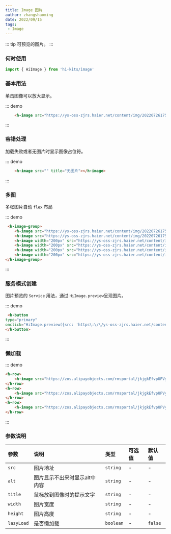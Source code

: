 ```yaml
---
title: Image 图片
author: zhangshaoming
date: 2022/09/15
tags:
 - Image
---
```

::: tip
可预览的图片。
:::
### 何时使用
```ts
import { HiImage } from 'hi-kits/image'
```

### 基本用法

单击图像可以放大显示。


::: demo
```html
    <h-image src="https://ys-oss-zjrs.haier.net/content/img/2022072617500217861338.jpg"></h-image>
```
:::

### 容错处理

加载失败或者无图片时显示图像占位符。

::: demo
```html
    <h-image src="" title="无图片"></h-image>
```
:::

### 多图

多张图片自动 `flex` 布局

::: demo
```html
 <h-image-group>
    <h-image src="https://ys-oss-zjrs.haier.net/content/img/2022072617500217861338.jpg" width="200px"></h-image>
    <h-image src="https://ys-oss-zjrs.haier.net/content/img/2022072617500217861338.jpg" width="200px"></h-image>
    <h-image width="200px" src="https://ys-oss-zjrs.haier.net/content/img/2022072617500217861338.jpg"></h-image>
    <h-image width="200px" src="https://ys-oss-zjrs.haier.net/content/img/2022072617500217861338.jpg"></h-image>
    <h-image width="200px" src="https://ys-oss-zjrs.haier.net/content/img/2022072617500217861338.jpg"></h-image>
    <h-image width="200px" src="https://ys-oss-zjrs.haier.net/content/img/2022072617500217861338.jpg"></h-image>
</h-image-group>
```
:::

### 服务模式创建
图片预览的 `Service` 用法，通过 `HiImage.preview`呈现图片。



::: demo
```html
 <h-button
type="primary"
onclick="HiImage.preview({src: 'https\:\/\/ys-oss-zjrs.haier.net/content/img/2022072617500217861338.jpg'})">点击按钮呈现图片
</h-button>

```
:::

### 懒加载

::: demo
```html
<h-row>
    <h-image src="https://zos.alipayobjects.com/rmsportal/jkjgkEfvpUPVyRjUImniVslZfWPnJuuZ.png" height="200px" width="200px" lazyLoad="true"></h-image>
</h-row>
<h-row>
    <h-image src="https://zos.alipayobjects.com/rmsportal/jkjgkEfvpUPVyRjUImniVslZfWPnJuuZ.png" height="200px" width="200px" lazyLoad="true"></h-image>
</h-row>
<h-row>
    <h-image src="https://zos.alipayobjects.com/rmsportal/jkjgkEfvpUPVyRjUImniVslZfWPnJuuZ.png" height="200px" width="200px" lazyLoad="true"></h-image>
</h-row>

```
:::
### 参数说明

|参数|说明|类型|可选值|默认值
|:--|:--|:--|:-----|:---
| `src`| 图片地址 |  `string` | - | -
| `alt`| 图片显示不出来时显示alt中内容 |  `string` | - | -
| `title`| 鼠标放到图像时的提示文字 |  `string` | - | -
| `width`| 图片宽度 |  `string` | - | -
| `height`| 图片高度 |  `string` | - | -
| `lazyLoad`| 是否懒加载 |  `boolean` | - | `false`
